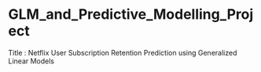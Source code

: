 # GLM_and_Predictive_Modelling_Project
Title : Netflix User Subscription Retention Prediction using Generalized Linear Models
